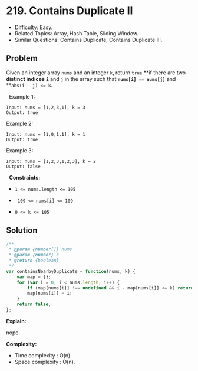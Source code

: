 # 219. Contains Duplicate II

- Difficulty: Easy.
- Related Topics: Array, Hash Table, Sliding Window.
- Similar Questions: Contains Duplicate, Contains Duplicate III.

## Problem

Given an integer array `nums` and an integer `k`, return `true` **if there are two **distinct indices** **`i`** and **`j`** in the array such that **`nums[i] == nums[j]`** and **`abs(i - j) <= k`.

 
Example 1:

```
Input: nums = [1,2,3,1], k = 3
Output: true
```

Example 2:

```
Input: nums = [1,0,1,1], k = 1
Output: true
```

Example 3:

```
Input: nums = [1,2,3,1,2,3], k = 2
Output: false
```

 
**Constraints:**


	
- `1 <= nums.length <= 105`
	
- `-109 <= nums[i] <= 109`
	
- `0 <= k <= 105`



## Solution

```javascript
/**
 * @param {number[]} nums
 * @param {number} k
 * @return {boolean}
 */
var containsNearbyDuplicate = function(nums, k) {
    var map = {};
    for (var i = 0; i < nums.length; i++) {
        if (map[nums[i]] !== undefined && i - map[nums[i]] <= k) return true;
        map[nums[i]] = i;
    }
    return false;
};
```

**Explain:**

nope.

**Complexity:**

* Time complexity : O(n).
* Space complexity : O(n).
